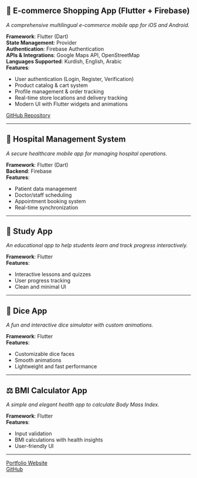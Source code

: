 ## 🛒 E-commerce Shopping App (Flutter + Firebase)
*A comprehensive multilingual e-commerce mobile app for iOS and Android.*

**Framework**: Flutter (Dart)  
**State Management**: Provider  
**Authentication**: Firebase Authentication  
**APIs & Integrations**: Google Maps API, OpenStreetMap  
**Languages Supported**: Kurdish, English, Arabic  
**Features**:  
- User authentication (Login, Register, Verification)  
- Product catalog & cart system  
- Profile management & order tracking  
- Real-time store locations and delivery tracking  
- Modern UI with Flutter widgets and animations  

[GitHub Repository](https://github.com/1-Imran-Mohammed-2021)

---

## 🏥 Hospital Management System
*A secure healthcare mobile app for managing hospital operations.*

**Framework**: Flutter (Dart)  
**Backend**: Firebase  
**Features**:  
- Patient data management  
- Doctor/staff scheduling  
- Appointment booking system  
- Real-time synchronization  

---

## 📘 Study App
*An educational app to help students learn and track progress interactively.*

**Framework**: Flutter  
**Features**:  
- Interactive lessons and quizzes  
- User progress tracking  
- Clean and minimal UI  

---

## 🎲 Dice App
*A fun and interactive dice simulator with custom animations.*

**Framework**: Flutter  
**Features**:  
- Customizable dice faces  
- Smooth animations  
- Lightweight and fast performance  

---

## ⚖️ BMI Calculator App
*A simple and elegant health app to calculate Body Mass Index.*

**Framework**: Flutter  
**Features**:  
- Input validation  
- BMI calculations with health insights  
- User-friendly UI  

---

[Portfolio Website](https://portfolio-website-pied-rho.vercel.app/)  
[GitHub](https://github.com/1-Imran-Mohammed-2021)
